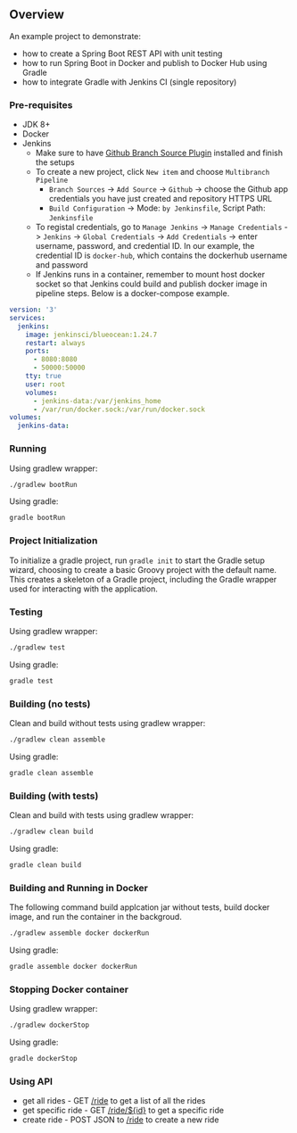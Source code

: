 ## Overview
An example project to demonstrate:

* how to create a Spring Boot REST API with unit testing
* how to run Spring Boot in Docker and publish to Docker Hub using Gradle
* how to integrate Gradle with Jenkins CI (single repository)

### Pre-requisites
* JDK 8+
* Docker
* Jenkins
  * Make sure to have [Github Branch Source Plugin](https://plugins.jenkins.io/github-branch-source/) installed and finish the setups
  * To create a new project, click `New item` and choose `Multibranch Pipeline`
    * `Branch Sources` -> `Add Source` -> `Github` -> choose the Github app credentials you have just created and repository HTTPS URL
    * `Build Configuration` -> Mode: `by Jenkinsfile`, Script Path: `Jenkinsfile`
  * To registal credentials, go to `Manage Jenkins` -> `Manage Credentials` -> `Jenkins` -> `Global Credentials` -> `Add Credentials` -> enter username, password, and credential ID. In our example, the credential ID is `docker-hub`, which contains the dockerhub username and password
  * If Jenkins runs in a container, remember to mount host docker socket so that Jenkins could build and publish docker image in pipeline steps. Below is a docker-compose example.

```yaml
version: '3'
services:
  jenkins:
    image: jenkinsci/blueocean:1.24.7
    restart: always
    ports:
      - 8080:8080
      - 50000:50000
    tty: true
    user: root
    volumes:
      - jenkins-data:/var/jenkins_home
      - /var/run/docker.sock:/var/run/docker.sock
volumes:
  jenkins-data:
```
### Running
Using gradlew wrapper:
```bash
./gradlew bootRun
```
Using gradle:
```bash
gradle bootRun
```
### Project Initialization
To initialize a gradle project, run `gradle init` to start the Gradle setup wizard, choosing to create a basic Groovy project with the default name. This creates a skeleton of a Gradle project, including the Gradle wrapper used for interacting with the application.
### Testing
Using gradlew wrapper:
```bash
./gradlew test
```
Using gradle:
```bash
gradle test
```
### Building (no tests)
Clean and build without tests using gradlew wrapper:
```bash
./gradlew clean assemble
```
Using gradle:
```bash
gradle clean assemble
```
### Building (with tests)
Clean and build with tests using gradlew wrapper:
```bash
./gradlew clean build
```
Using gradle:
```bash
gradle clean build
```
### Building and Running in Docker
The following command build applcation jar without tests, build docker image, and run the container in the backgroud.
```bash
./gradlew assemble docker dockerRun
```
Using gradle:
```bash
gradle assemble docker dockerRun
```
### Stopping Docker container
Using gradlew wrapper:
```bash
./gradlew dockerStop
```
Using gradle:
```bash
gradle dockerStop
```
### Using API

* get all rides - GET [/ride](http://localhost:8080/ride) to get a list of all the rides
* get specific ride - GET [/ride/${id}](http://localhost:8080/ride/1) to get a specific ride
* create ride - POST JSON to [/ride](http://localhost:8080/ride) to create a new ride 
